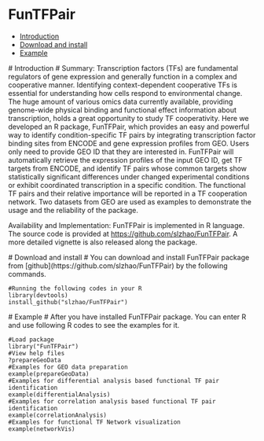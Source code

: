 FunTFPair
============
* [Introduction](#Introduction)
* [Download and install](#download)
* [Example](#example)

<a name="Introduction"/>
# Introduction #
Summary: Transcription factors (TFs) are fundamental regulators of gene expression and generally function in a complex and cooperative manner. Identifying context-dependent cooperative TFs is essential for understanding how cells respond to environmental change. The huge amount of various omics data currently available, providing genome-wide physical binding and functional effect information about transcription, holds a great opportunity to study TF cooperativity. Here we developed an R package, FunTFPair, which provides an easy and powerful way to identify condition-specific TF pairs by integrating transcription factor binding sites from ENCODE and gene expression profiles from GEO. Users only need to provide GEO ID that they are interested in. FunTFPair will automatically retrieve the expression profiles of the input GEO ID, get TF targets from ENCODE, and identify TF pairs whose common targets show statistically significant differences under changed experimental conditions or exhibit coordinated transcription in a specific condition. The functional TF pairs and their relative importance will be reported in a TF cooperation network. Two datasets from GEO are used as examples to demonstrate the usage and the reliability of the package.


Availability and Implementation: FunTFPair is implemented in R language.  The source code is provided at https://github.com/slzhao/FunTFPair. A more detailed vignette is also released along the package.

<a name="download"/>
# Download and install #
You can download and install FunTFPair package from [github](https://github.com/slzhao/FunTFPair) by the following commands.

	#Running the following codes in your R
	library(devtools)
    install_github("slzhao/FunTFPair")

<a name="example"/>
# Example #
After you have installed FunTFPair package. You can enter R and use following R codes to see the examples for it.
	
	#Load package
	library("FunTFPair")
	#View help files
	?prepareGeoData
	#Examples for GEO data preparation
	example(prepareGeoData)
	#Examples for differential analysis based functional TF pair identification
	example(differentialAnalysis)
	#Examples for correlation analysis based functional TF pair identification
	example(correlationAnalysis)
	#Examples for functional TF Network visualization
	example(networkVis)
